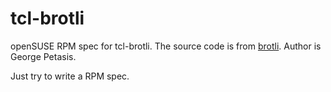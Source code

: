 # tcl-brotli

openSUSE RPM spec for tcl-brotli. The source code is from [brotli](https://wiki.tcl.tk/48939).
Author is George Petasis.

Just try to write a RPM spec.
